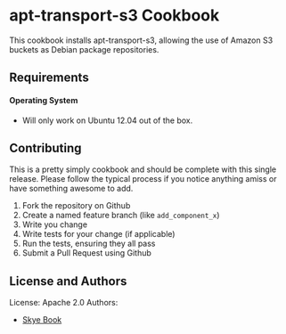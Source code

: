 apt-transport-s3 Cookbook
=========================
This cookbook installs apt-transport-s3, allowing the use of Amazon S3 buckets as Debian package repositories.

Requirements
------------

#### Operating System
- Will only work on Ubuntu 12.04 out of the box.

Contributing
------------

This is a pretty simply cookbook and should be complete with this single release.  Please follow the typical process if you notice anything amiss or have something awesome to add.

1. Fork the repository on Github
2. Create a named feature branch (like `add_component_x`)
3. Write you change
4. Write tests for your change (if applicable)
5. Run the tests, ensuring they all pass
6. Submit a Pull Request using Github

License and Authors
-------------------
License: Apache 2.0
Authors:

- [Skye Book](https://github.com/skyebook)
